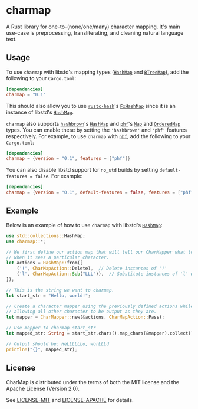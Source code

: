 # charmap

A Rust library for one-to-(none/one/many) character mapping.
It's main use-case is preprocessing, transliterating, and cleaning natural
language text.

## Usage

To use `charmap` with libstd's mapping types
([`HashMap`](https://doc.rust-lang.org/std/collections/struct.HashMap.html) and
[`BTreeMap`](https://doc.rust-lang.org/std/collections/struct.BTreeMap.html)),
add the following to your `Cargo.toml`:

```toml
[dependencies]
charmap = "0.1"
```

This should also allow you to use
[`rustc-hash`](https://crates.io/crates/rustc-hash)'s
[`FxHashMap`](https://docs.rs/rustc-hash/latest/rustc_hash/type.FxHashMap.html)
since it is an instance of libstd's
[`HashMap`](https://doc.rust-lang.org/std/collections/struct.HashMap.html).

`charmap` also supports [`hashbrown`](https://crates.io/crates/hashbrown)'s
[`HashMap`](https://docs.rs/hashbrown/0.13.2/hashbrown/struct.HashMap.html) and
[`phf`](https://crates.io/crates/phf)'s
[`Map`](https://docs.rs/phf/latest/phf/struct.Map.html) and
[`OrderedMap`](https://docs.rs/phf/latest/phf/struct.OrderedMap.html) types.
You can enable these by setting the `'hashbrown'` and `'phf'` features
respectively.
For example, to use `charmap` with [`phf`](https://crates.io/crates/phf),
add the following to your `Cargo.toml`:

```toml
[dependencies]
charmap = {version = "0.1", features = ["phf"]}
```

You can also disable libstd support for `no_std` builds by setting
`default-features = false`. For example:

```toml
[dependencies]
charmap = {version = "0.1", default-features = false, features = ["phf"]}
```

## Example

Below is an example of how to use `charmap` with libstd's
[`HashMap`](https://doc.rust-lang.org/std/collections/struct.HashMap.html):

```rust
use std::collections::HashMap;
use charmap::*;

// We first define our action map that will tell our CharMapper what to do
// when it sees a particular character.
let actions = HashMap::from([
    ('!', CharMapAction::Delete),  // Delete instances of '!'
    ('l', CharMapAction::Sub("LLL")),  // Substitute instances of 'l' with 'LLL'
]);

// This is the string we want to charmap.
let start_str = "Hello, world!";

// Create a character mapper using the previously defined actions while
// allowing all other character to be output as they are.
let mapper = CharMapper::new(&actions, CharMapAction::Pass);

// Use mapper to charmap start_str
let mapped_str: String = start_str.chars().map_chars(&mapper).collect();

// Output should be: HeLLLLLLo, worLLLd
println!("{}", mapped_str);
```

## License

CharMap is distributed under the terms of both the MIT license and the
Apache License (Version 2.0).

See [LICENSE-MIT](LICENSE-MIT) and [LICENSE-APACHE](LICENSE-APACHE) for details.
